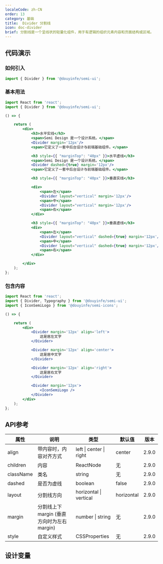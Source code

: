 ```yaml
---
localeCode: zh-CN
order: 13
category: 基础 
title:  Divider 分割线 
icon: doc-divider 
brief: 分割线是一个呈线状的轻量化组件，用于有逻辑的组织元素内容和页面结构或区域。
---
```


## 代码演示

### 如何引入

```jsx import
import { Divider } from '@douyinfe/semi-ui';
```

### 基本用法

```jsx live=true
import React from 'react';
import { Divider } from '@douyinfe/semi-ui';

() => {

    return (
        <div>
            <h3>水平实线</h3>
            <span>Semi Design 是一个设计系统。</span>
            <Divider margin='12px'/>
            <span>它定义了一套中后台设计与前端基础组件。</span>

            <h3 style={{ "marginTop": "40px" }}>水平虚线</h3>
            <span>Semi Design 是一个设计系统。</span>
            <Divider dashed={true} margin='12px'/>
            <span>它定义了一套中后台设计与前端基础组件。</span>

            <h3 style={{ "marginTop": "40px" }}>垂直实线</h3>

            <div>
                <span>左</span>
                <Divider layout="vertical" margin='12px'/>
                <span>中</span>
                <Divider layout="vertical" margin='12px'/>
                <span>右</span>
            </div>

            <h3 style={{ "marginTop": "40px" }}>垂直虚线</h3>
            <div>
                <span>左</span>
                <Divider layout="vertical" dashed={true} margin='12px'/>
                <span>中</span>
                <Divider layout="vertical" dashed={true} margin='12px'/>
                <span>右</span>
            </div>

        </div>
    );
};

```

### 包含内容

```jsx live=true
import React from 'react';
import { Divider, Typography } from '@douyinfe/semi-ui';
import { IconSemiLogo } from '@douyinfe/semi-icons';

() => {

    return (
        <div>
            <Divider margin='12px' align='left'>
                这是居左文字
            </Divider>

            <Divider margin='12px' align='center'>
                这是居中文字
            </Divider>

            <Divider margin='12px' align='right'>
                这是居右文字
            </Divider>

            <Divider margin='12px'>
                <IconSemiLogo />
            </Divider>
        </div>
    );
};


```

## API参考

| 属性        | 说明                             | 类型          | 默认值     | 版本 |
|-----------|--------------------------------|-------------|---------| --------- |
| align     | 带内容时，内容对齐方式                    | left \| center \| right | center      |2.9.0 |
| children  | 内容                             | ReactNode   | 无       | 2.9.0 |
| className | 类名                             | string      | 无       |2.9.0 |
| dashed    | 是否为虚线                          | boolean     | false   |2.9.0 |
| layout    | 分割线方向                          | horizontal \| vertical | horizontal    |2.9.0 |
| margin    | 分割线上下 margin (垂直方向时为左右 margin) | number \| string  | 无        |2.9.0 |
| style     | 自定义样式                          | CSSProperties | 无       |2.9.0 |

## 设计变量

<DesignToken/>
